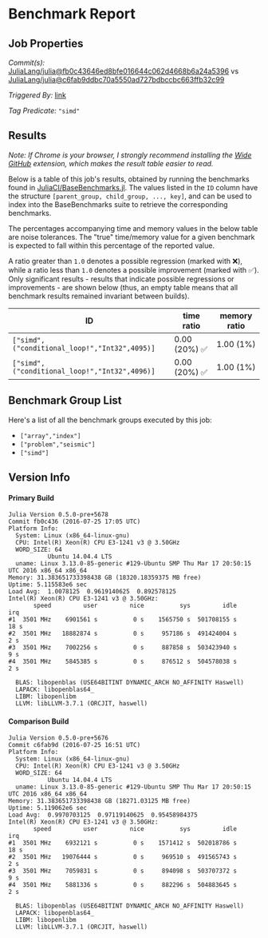 # Benchmark Report

## Job Properties

*Commit(s):* [JuliaLang/julia@fb0c43646ed8bfe016644c062d4668b6a24a5396](https://github.com/JuliaLang/julia/commit/fb0c43646ed8bfe016644c062d4668b6a24a5396) vs [JuliaLang/julia@c6fab9ddbc70a5550ad727bdbccbc663ffb32c99](https://github.com/JuliaLang/julia/commit/c6fab9ddbc70a5550ad727bdbccbc663ffb32c99)

*Triggered By:* [link](https://github.com/JuliaLang/julia/pull/17613#issuecomment-235018513)

*Tag Predicate:* `"simd"`

## Results

*Note: If Chrome is your browser, I strongly recommend installing the [Wide GitHub](https://chrome.google.com/webstore/detail/wide-github/kaalofacklcidaampbokdplbklpeldpj?hl=en)
extension, which makes the result table easier to read.*

Below is a table of this job's results, obtained by running the benchmarks found in
[JuliaCI/BaseBenchmarks.jl](https://github.com/JuliaCI/BaseBenchmarks.jl). The values
listed in the `ID` column have the structure `[parent_group, child_group, ..., key]`,
and can be used to index into the BaseBenchmarks suite to retrieve the corresponding
benchmarks.

The percentages accompanying time and memory values in the below table are noise tolerances. The "true"
time/memory value for a given benchmark is expected to fall within this percentage of the reported value.

A ratio greater than `1.0` denotes a possible regression (marked with :x:), while a ratio less
than `1.0` denotes a possible improvement (marked with :white_check_mark:). Only significant results - results
that indicate possible regressions or improvements - are shown below (thus, an empty table means that all
benchmark results remained invariant between builds).

| ID | time ratio | memory ratio |
|----|------------|--------------|
| `["simd",("conditional_loop!","Int32",4095)]` | 0.00 (20%) :white_check_mark: | 1.00 (1%)  |
| `["simd",("conditional_loop!","Int32",4096)]` | 0.00 (20%) :white_check_mark: | 1.00 (1%)  |

## Benchmark Group List

Here's a list of all the benchmark groups executed by this job:

- `["array","index"]`
- `["problem","seismic"]`
- `["simd"]`

## Version Info

#### Primary Build

```
Julia Version 0.5.0-pre+5678
Commit fb0c436 (2016-07-25 17:05 UTC)
Platform Info:
  System: Linux (x86_64-linux-gnu)
  CPU: Intel(R) Xeon(R) CPU E3-1241 v3 @ 3.50GHz
  WORD_SIZE: 64
           Ubuntu 14.04.4 LTS
  uname: Linux 3.13.0-85-generic #129-Ubuntu SMP Thu Mar 17 20:50:15 UTC 2016 x86_64 x86_64
Memory: 31.383651733398438 GB (18320.18359375 MB free)
Uptime: 5.115583e6 sec
Load Avg:  1.0078125  0.9619140625  0.892578125
Intel(R) Xeon(R) CPU E3-1241 v3 @ 3.50GHz: 
       speed         user         nice          sys         idle          irq
#1  3501 MHz    6901561 s          0 s    1565750 s  501708155 s         18 s
#2  3501 MHz   18882874 s          0 s     957186 s  491424004 s          2 s
#3  3501 MHz    7002256 s          0 s     887858 s  503423940 s          9 s
#4  3501 MHz    5845385 s          0 s     876512 s  504578038 s          2 s

  BLAS: libopenblas (USE64BITINT DYNAMIC_ARCH NO_AFFINITY Haswell)
  LAPACK: libopenblas64_
  LIBM: libopenlibm
  LLVM: libLLVM-3.7.1 (ORCJIT, haswell)

```

#### Comparison Build

```
Julia Version 0.5.0-pre+5676
Commit c6fab9d (2016-07-25 16:51 UTC)
Platform Info:
  System: Linux (x86_64-linux-gnu)
  CPU: Intel(R) Xeon(R) CPU E3-1241 v3 @ 3.50GHz
  WORD_SIZE: 64
           Ubuntu 14.04.4 LTS
  uname: Linux 3.13.0-85-generic #129-Ubuntu SMP Thu Mar 17 20:50:15 UTC 2016 x86_64 x86_64
Memory: 31.383651733398438 GB (18271.03125 MB free)
Uptime: 5.119062e6 sec
Load Avg:  0.9970703125  0.97119140625  0.95458984375
Intel(R) Xeon(R) CPU E3-1241 v3 @ 3.50GHz: 
       speed         user         nice          sys         idle          irq
#1  3501 MHz    6932121 s          0 s    1571412 s  502018786 s         18 s
#2  3501 MHz   19076444 s          0 s     969510 s  491565743 s          2 s
#3  3501 MHz    7059831 s          0 s     894098 s  503707372 s          9 s
#4  3501 MHz    5881336 s          0 s     882296 s  504883645 s          2 s

  BLAS: libopenblas (USE64BITINT DYNAMIC_ARCH NO_AFFINITY Haswell)
  LAPACK: libopenblas64_
  LIBM: libopenlibm
  LLVM: libLLVM-3.7.1 (ORCJIT, haswell)

```
